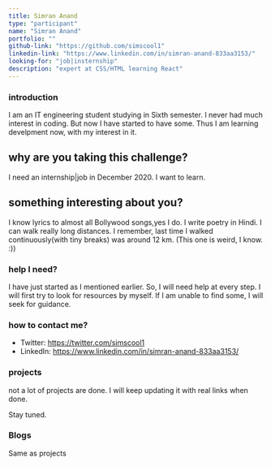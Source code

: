 ```yaml
---
title: Simran Anand
type: "participant"
name: "Simran Anand"
portfolio: ""
github-link: "https://github.com/simscool1"
linkedin-link: "https://www.linkedin.com/in/simran-anand-833aa3153/"
looking-for: "job|insternship"
description: "expert at CSS/HTML learning React"
---
```




### introduction

I am an IT engineering student studying in Sixth semester. I never had much interest in coding. But now I have started to have some. Thus I am learning develpment now, with my interest in it. 

## why are you taking this challenge?

I need an internship|job in December 2020.
I want to learn.

## something interesting about you?

I know lyrics to almost all Bollywood songs,yes I do. 
I write poetry in Hindi. 
I can walk really long distances. I remember, last time I walked continuously(with tiny breaks) was around 12 km. (This one is weird, I know. :))

### help I need?

I have just started as I mentioned earlier. So, I will need help at every step. I will first try to look for resources by myself. If I am unable to find some, I will seek for guidance. 

### how to contact me?

- Twitter: https://twitter.com/simscool1
- LinkedIn: https://www.linkedin.com/in/simran-anand-833aa3153/

### projects

not a lot of projects are done. I will keep updating it with real links when done.

Stay tuned.

### Blogs 

Same as projects


